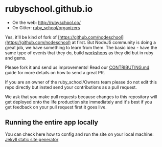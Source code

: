 rubyschool.github.io
====================

- On the web: http://rubyschool.co/
- On Gitter: [ruby_school/organizers](https://gitter.im/ruby_school/organizers?utm_source=share-link&utm_medium=link&utm_campaign=share-link)

Yes, it'll be kind of fork of [https://github.com/nodeschool](https://github.com/nodeschool) at first.
But NodeJS community is doing a great job, we have something to learn from them.
The basic idea - have the same type of events that they do, build [workshops](https://nodeschool.io/#workshoppers) as they did but in ruby and gems.

Please fork it and send us improvements! Read our [CONTRIBUTING.md](CONTRIBUTING.md) guide for more details on how to send a great PR.

If you are an owner of the ruby_school/Owners team please do not edit this repo directly but insted send your contributions as a pull request.

We ask that you make pull requests because changes to this repository will get deployed onto the life production site immediately and it's best if you get feedback on your pull request first it goes live.

## Running the entire app locally

You can check here how to config and run the site on your local machine:
[Jekyll static site generator](https://help.github.com/articles/using-jekyll-as-a-static-site-generator-with-github-pages/)
